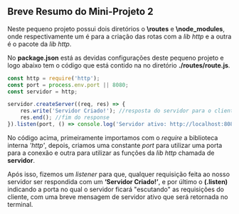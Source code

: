 ## Breve Resumo do Mini-Projeto 2

Neste pequeno projeto possui dois diretórios o **\routes** e **\node_modules**, onde respectivamente um é para a criação das rotas com a *lib http* e a outra é o pacote da *lib http*.

No **package.json** está as devidas configurações deste pequeno projeto e logo abaixo tem o código que está contido na no diretório **./routes/route.js**.

```js
const http = require('http');
const port = process.env.port || 8080;
const servidor = http;

servidor.createServer((req, res) => {
    res.write('Servidor Criado!'); //resposta do servidor para o cliente
    res.end(); //fim do response
}).listen(port, () => console.log('Servidor ativo: http://localhost:8080'));
```

No código acima, primeiramente importamos com o *require* a biblioteca interna *'http'*, depois, criamos uma constante *port* para utilizar uma porta para a conexão e outra para utilizar as funções da *lib http* chamada de **servidor**.

Após isso, fizemos um *listener* para que, qualquer requisição feita ao nosso servidor ser respondida com um **‘Servidor Criado!’**, e por último o **(.listen)** indicando a porta no qual o servidor ficará "escutando" as requisições do cliente, com uma breve mensagem de servidor ativo que será retornada no terminal.
